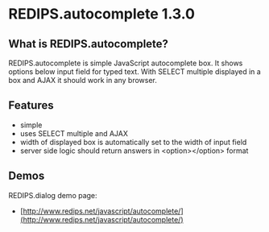 REDIPS.autocomplete 1.3.0
============

## What is REDIPS.autocomplete?

REDIPS.autocomplete is simple JavaScript autocomplete box. It shows options below input field for typed
text. With SELECT multiple displayed in a box and AJAX it should work in any browser.

## Features

* simple
* uses SELECT multiple and AJAX
* width of displayed box is automatically set to the width of input field
* server side logic should return answers in &lt;option&gt;&lt;/option&gt; format

## Demos

REDIPS.dialog demo page: 

* [http://www.redips.net/javascript/autocomplete/](http://www.redips.net/javascript/autocomplete/)

